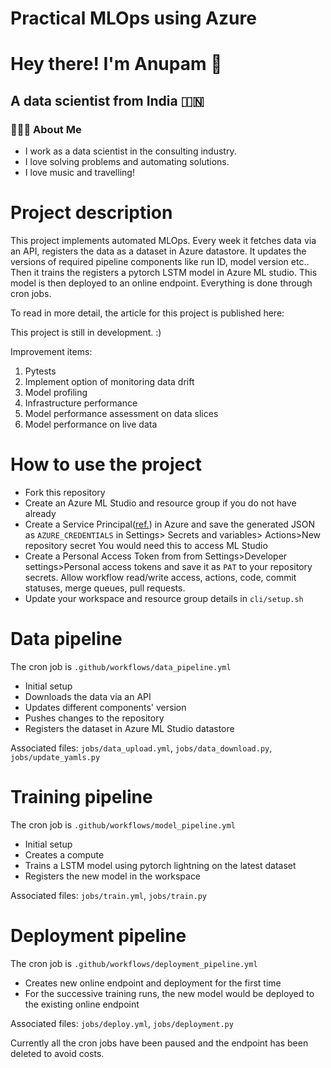 # Practical MLOps using Azure

<h1> Hey there! I'm Anupam 👋 </h1>
<h2> A data scientist from India 🇮🇳 </h2>

<h3> 👨🏻‍💻 About Me </h3>

- I work as a data scientist in the consulting industry.
- I love solving problems and automating solutions.
- I love music and travelling!

# Project description

This project implements automated MLOps. Every week it fetches data via an API, registers the data as a dataset in Azure datastore. It updates the versions of required pipeline components like run ID, model version etc.. Then it trains the registers a pytorch LSTM model in Azure ML studio. This model is then deployed to an online endpoint. Everything is done through cron jobs.

To read in more detail, the article for this project is published here: 

This project is still in development. :) 

Improvement items:

1. Pytests
2. Implement option of monitoring data drift
3. Model profiling
4. Infrastructure performance
5. Model performance assessment on data slices
6. Model performance on live data

# How to use the project

- Fork this repository
- Create an Azure ML Studio and resource group if you do not have already
- Create a Service Principal([ref.](https://learn.microsoft.com/en-us/azure/machine-learning/how-to-setup-authentication?tabs=sdk#configure-a-service-principal)) in Azure and save the generated JSON as `AZURE_CREDENTIALS` in Settings> Secrets and variables> Actions>New repository secret
You would need this to access ML Studio
- Create a Personal Access Token from from Settings>Developer settings>Personal access tokens and save it as  `PAT` to your repository secrets. Allow workflow read/write access, actions, code, commit statuses, merge queues, pull requests.
- Update your workspace and resource group details in `cli/setup.sh`

# Data pipeline

The cron job is `.github/workflows/data_pipeline.yml`
- Initial setup
- Downloads the data via an API
- Updates different components' version
- Pushes changes to the repository
- Registers the dataset in Azure ML Studio datastore

Associated files: `jobs/data_upload.yml`, `jobs/data_download.py`, `jobs/update_yamls.py`
# Training pipeline

The cron job is `.github/workflows/model_pipeline.yml`
- Initial setup
- Creates a compute
- Trains a LSTM model using pytorch lightning on the latest dataset
- Registers the new model in the workspace

Associated files: `jobs/train.yml`, `jobs/train.py`
# Deployment pipeline

The cron job is `.github/workflows/deployment_pipeline.yml`
- Creates new online endpoint and deployment for the first time
- For the successive training runs, the new model would be deployed to the existing online endpoint

Associated files: `jobs/deploy.yml`, `jobs/deployment.py`

Currently all the cron jobs have been paused and the endpoint has been deleted to avoid costs.